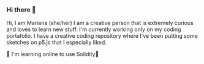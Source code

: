 ### Hi there 👋

<!--
**0xinfleurs/0xinfleurs** is a ✨ _special_ ✨ repository because its `README.md` (this file) appears on your GitHub profile.

Here are some ideas to get you started:

- 🔭 I’m currently working on ...
- 🌱 I’m currently learning ...
- 👯 I’m looking to collaborate on ...
- 🤔 I’m looking for help with ...
- 💬 Ask me about ...
- 📫 How to reach me: ...
- 😄 Pronouns: ...
- ⚡ Fun fact: ...
-->
Hi, I am Mariana (she/her) 
I am a creative person that is extremely curious and loves to learn new stuff. 
I'm currently working only on my coding portafolio. I have a creative coding repository where I've been putting some sketches on p5.js that I especially liked. 

🌱 I'm learning online to use Solidity🌱

